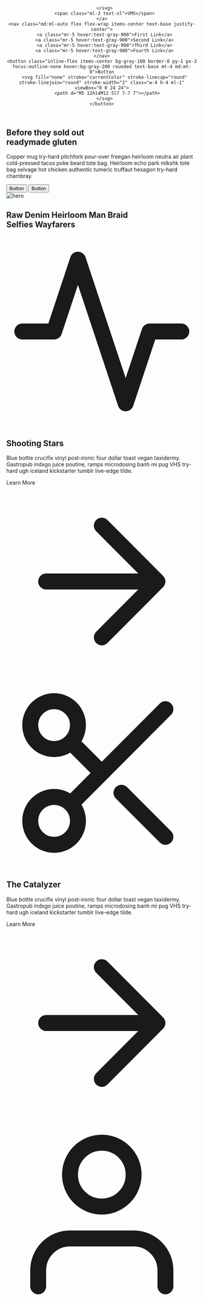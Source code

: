 

<head>
    <meta charset="UTF-8">
    <meta http-equiv="X-UA-Compatible" content="IE=edge">
    <meta name="viewport" content="width=device-width, initial-scale=1.0">
    <title>VMSkj</title>
    <link href="https://unpkg.com/tailwindcss@^2/dist/tailwind.min.css" rel="stylesheet">
</head>

<body>

<header class="text-gray-600 body-font">
  <div class="container mx-auto flex flex-wrap p-5 flex-col md:flex-row items-center">
    <a class="flex title-font font-medium items-center text-gray-900 mb-4 md:mb-0">
      <svg xmlns="C:\Users\anky\Downloads\IVMS.gif" fill="none" stroke="currentColor" stroke-linecap="round" stroke-linejoin="round" stroke-width="2" class="w-10 h-10 text-white p-2 bg-blue-500 rounded-full" viewBox="0 0 24 24">
        
      </svg>
      <span class="ml-3 text-xl">VMS</span>
    </a>
    <nav class="md:ml-auto flex flex-wrap items-center text-base justify-center">
      <a class="mr-5 hover:text-gray-900">First Link</a>
      <a class="mr-5 hover:text-gray-900">Second Link</a>
      <a class="mr-5 hover:text-gray-900">Third Link</a>
      <a class="mr-5 hover:text-gray-900">Fourth Link</a>
    </nav>
    <button class="inline-flex items-center bg-gray-100 border-0 py-1 px-3 focus:outline-none hover:bg-gray-200 rounded text-base mt-4 md:mt-0">Button
      <svg fill="none" stroke="currentColor" stroke-linecap="round" stroke-linejoin="round" stroke-width="2" class="w-4 h-4 ml-1" viewBox="0 0 24 24">
        <path d="M5 12h14M12 5l7 7-7 7"></path>
      </svg>
    </button>
  </div>
</header>

<section class="text-gray-600 body-font">
    <div class="container mx-auto flex px-5 py-24 md:flex-row flex-col items-center">
      <div class="lg:flex-grow md:w-1/2 lg:pr-24 md:pr-16 flex flex-col md:items-start md:text-left mb-16 md:mb-0 items-center text-center">
        <h1 class="title-font sm:text-4xl text-3xl mb-4 font-medium text-gray-900">Before they sold out
          <br class="hidden lg:inline-block">readymade gluten
        </h1>
        <p class="mb-8 leading-relaxed">Copper mug try-hard pitchfork pour-over freegan heirloom neutra air plant cold-pressed tacos poke beard tote bag. Heirloom echo park mlkshk tote bag selvage hot chicken authentic tumeric truffaut hexagon try-hard chambray.</p>
        <div class="flex justify-center">
          <button class="inline-flex text-white bg-blue-500 border-0 py-2 px-6 focus:outline-none hover:bg-blue-600 rounded text-lg">Button</button>
          <button class="ml-4 inline-flex text-gray-700 bg-gray-100 border-0 py-2 px-6 focus:outline-none hover:bg-gray-200 rounded text-lg">Button</button>
        </div>
      </div>
      <div class="lg:max-w-lg lg:w-full md:w-1/2 w-5/6">
        <img class="object-cover object-center rounded" alt="hero" src="https://dummyimage.com/720x600">
      </div>
    </div>
  </section>
  <section class="text-gray-600 body-font">
    <div class="container px-5 py-24 mx-auto">
      <h1 class="sm:text-3xl text-2xl font-medium title-font text-center text-gray-900 mb-20">Raw Denim Heirloom Man Braid
        <br class="hidden sm:block">Selfies Wayfarers
      </h1>
      <div class="flex flex-wrap sm:-m-4 -mx-4 -mb-10 -mt-4 md:space-y-0 space-y-6">
        <div class="p-4 md:w-1/3 flex">
          <div class="w-12 h-12 inline-flex items-center justify-center rounded-full bg-blue-100 text-blue-500 mb-4 flex-shrink-0">
            <svg fill="none" stroke="currentColor" stroke-linecap="round" stroke-linejoin="round" stroke-width="2" class="w-6 h-6" viewBox="0 0 24 24">
              <path d="M22 12h-4l-3 9L9 3l-3 9H2"></path>
            </svg>
          </div>
          <div class="flex-grow pl-6">
            <h2 class="text-gray-900 text-lg title-font font-medium mb-2">Shooting Stars</h2>
            <p class="leading-relaxed text-base">Blue bottle crucifix vinyl post-ironic four dollar toast vegan taxidermy. Gastropub indxgo juice poutine, ramps microdosing banh mi pug VHS try-hard ugh iceland kickstarter tumblr live-edge tilde.</p>
            <a class="mt-3 text-blue-500 inline-flex items-center">Learn More
              <svg fill="none" stroke="currentColor" stroke-linecap="round" stroke-linejoin="round" stroke-width="2" class="w-4 h-4 ml-2" viewBox="0 0 24 24">
                <path d="M5 12h14M12 5l7 7-7 7"></path>
              </svg>
            </a>
          </div>
        </div>
        <div class="p-4 md:w-1/3 flex">
          <div class="w-12 h-12 inline-flex items-center justify-center rounded-full bg-blue-100 text-blue-500 mb-4 flex-shrink-0">
            <svg fill="none" stroke="currentColor" stroke-linecap="round" stroke-linejoin="round" stroke-width="2" class="w-6 h-6" viewBox="0 0 24 24">
              <circle cx="6" cy="6" r="3"></circle>
              <circle cx="6" cy="18" r="3"></circle>
              <path d="M20 4L8.12 15.88M14.47 14.48L20 20M8.12 8.12L12 12"></path>
            </svg>
          </div>
          <div class="flex-grow pl-6">
            <h2 class="text-gray-900 text-lg title-font font-medium mb-2">The Catalyzer</h2>
            <p class="leading-relaxed text-base">Blue bottle crucifix vinyl post-ironic four dollar toast vegan taxidermy. Gastropub indxgo juice poutine, ramps microdosing banh mi pug VHS try-hard ugh iceland kickstarter tumblr live-edge tilde.</p>
            <a class="mt-3 text-blue-500 inline-flex items-center">Learn More
              <svg fill="none" stroke="currentColor" stroke-linecap="round" stroke-linejoin="round" stroke-width="2" class="w-4 h-4 ml-2" viewBox="0 0 24 24">
                <path d="M5 12h14M12 5l7 7-7 7"></path>
              </svg>
            </a>
          </div>
        </div>
        <div class="p-4 md:w-1/3 flex">
          <div class="w-12 h-12 inline-flex items-center justify-center rounded-full bg-blue-100 text-blue-500 mb-4 flex-shrink-0">
            <svg fill="none" stroke="currentColor" stroke-linecap="round" stroke-linejoin="round" stroke-width="2" class="w-6 h-6" viewBox="0 0 24 24">
              <path d="M20 21v-2a4 4 0 00-4-4H8a4 4 0 00-4 4v2"></path>
              <circle cx="12" cy="7" r="4"></circle>
            </svg>
          </div>
          <div class="flex-grow pl-6">
            <h2 class="text-gray-900 text-lg title-font font-medium mb-2">Neptune</h2>
            <p class="leading-relaxed text-base">Blue bottle crucifix vinyl post-ironic four dollar toast vegan taxidermy. Gastropub indxgo juice poutine, ramps microdosing banh mi pug VHS try-hard ugh iceland kickstarter tumblr live-edge tilde.</p>
            <a class="mt-3 text-blue-500 inline-flex items-center">Learn More
              <svg fill="none" stroke="currentColor" stroke-linecap="round" stroke-linejoin="round" stroke-width="2" class="w-4 h-4 ml-2" viewBox="0 0 24 24">
                <path d="M5 12h14M12 5l7 7-7 7"></path>
              </svg>
            </a>
          </div>
        </div>
      </div>
    </div>
  </section>
  <section class="text-gray-600 body-font overflow-hidden">
    <div class="container px-5 py-24 mx-auto">
      <div class="flex flex-col text-center w-full mb-20">
        <h1 class="sm:text-4xl text-3xl font-medium title-font mb-2 text-gray-900">Pricing</h1>
        <p class="lg:w-2/3 mx-auto leading-relaxed text-base text-gray-500">Whatever cardigan tote bag tumblr hexagon brooklyn asymmetrical.</p>
        <div class="flex mx-auto border-2 border-blue-500 rounded overflow-hidden mt-6">
          <button class="py-1 px-4 bg-blue-500 text-white focus:outline-none">Monthly</button>
          <button class="py-1 px-4 focus:outline-none">Annually</button>
        </div>
      </div>
      <div class="flex flex-wrap -m-4">
        <div class="p-4 xl:w-1/4 md:w-1/2 w-full">
          <div class="h-full p-6 rounded-lg border-2 border-gray-300 flex flex-col relative overflow-hidden">
            <h2 class="text-sm tracking-widest title-font mb-1 font-medium">START</h2>
            <h1 class="text-5xl text-gray-900 pb-4 mb-4 border-b border-gray-200 leading-none">Free</h1>
            <p class="flex items-center text-gray-600 mb-2">
              <span class="w-4 h-4 mr-2 inline-flex items-center justify-center bg-gray-400 text-white rounded-full flex-shrink-0">
                <svg fill="none" stroke="currentColor" stroke-linecap="round" stroke-linejoin="round" stroke-width="2.5" class="w-3 h-3" viewBox="0 0 24 24">
                  <path d="M20 6L9 17l-5-5"></path>
                </svg>
              </span>Vexillologist pitchfork
            </p>
            <p class="flex items-center text-gray-600 mb-2">
              <span class="w-4 h-4 mr-2 inline-flex items-center justify-center bg-gray-400 text-white rounded-full flex-shrink-0">
                <svg fill="none" stroke="currentColor" stroke-linecap="round" stroke-linejoin="round" stroke-width="2.5" class="w-3 h-3" viewBox="0 0 24 24">
                  <path d="M20 6L9 17l-5-5"></path>
                </svg>
              </span>Tumeric plaid portland
            </p>
            <p class="flex items-center text-gray-600 mb-6">
              <span class="w-4 h-4 mr-2 inline-flex items-center justify-center bg-gray-400 text-white rounded-full flex-shrink-0">
                <svg fill="none" stroke="currentColor" stroke-linecap="round" stroke-linejoin="round" stroke-width="2.5" class="w-3 h-3" viewBox="0 0 24 24">
                  <path d="M20 6L9 17l-5-5"></path>
                </svg>
              </span>Mixtape chillwave tumeric
            </p>
            <button class="flex items-center mt-auto text-white bg-gray-400 border-0 py-2 px-4 w-full focus:outline-none hover:bg-gray-500 rounded">Button
              <svg fill="none" stroke="currentColor" stroke-linecap="round" stroke-linejoin="round" stroke-width="2" class="w-4 h-4 ml-auto" viewBox="0 0 24 24">
                <path d="M5 12h14M12 5l7 7-7 7"></path>
              </svg>
            </button>
            <p class="text-xs text-gray-500 mt-3">Literally you probably haven't heard of them jean shorts.</p>
          </div>
        </div>
        <div class="p-4 xl:w-1/4 md:w-1/2 w-full">
          <div class="h-full p-6 rounded-lg border-2 border-blue-500 flex flex-col relative overflow-hidden">
            <span class="bg-blue-500 text-white px-3 py-1 tracking-widest text-xs absolute right-0 top-0 rounded-bl">POPULAR</span>
            <h2 class="text-sm tracking-widest title-font mb-1 font-medium">PRO</h2>
            <h1 class="text-5xl text-gray-900 leading-none flex items-center pb-4 mb-4 border-b border-gray-200">
              <span>$38</span>
              <span class="text-lg ml-1 font-normal text-gray-500">/mo</span>
            </h1>
            <p class="flex items-center text-gray-600 mb-2">
              <span class="w-4 h-4 mr-2 inline-flex items-center justify-center bg-gray-400 text-white rounded-full flex-shrink-0">
                <svg fill="none" stroke="currentColor" stroke-linecap="round" stroke-linejoin="round" stroke-width="2.5" class="w-3 h-3" viewBox="0 0 24 24">
                  <path d="M20 6L9 17l-5-5"></path>
                </svg>
              </span>Vexillologist pitchfork
            </p>
            <p class="flex items-center text-gray-600 mb-2">
              <span class="w-4 h-4 mr-2 inline-flex items-center justify-center bg-gray-400 text-white rounded-full flex-shrink-0">
                <svg fill="none" stroke="currentColor" stroke-linecap="round" stroke-linejoin="round" stroke-width="2.5" class="w-3 h-3" viewBox="0 0 24 24">
                  <path d="M20 6L9 17l-5-5"></path>
                </svg>
              </span>Tumeric plaid portland
            </p>
            <p class="flex items-center text-gray-600 mb-2">
              <span class="w-4 h-4 mr-2 inline-flex items-center justify-center bg-gray-400 text-white rounded-full flex-shrink-0">
                <svg fill="none" stroke="currentColor" stroke-linecap="round" stroke-linejoin="round" stroke-width="2.5" class="w-3 h-3" viewBox="0 0 24 24">
                  <path d="M20 6L9 17l-5-5"></path>
                </svg>
              </span>Hexagon neutra unicorn
            </p>
            <p class="flex items-center text-gray-600 mb-6">
              <span class="w-4 h-4 mr-2 inline-flex items-center justify-center bg-gray-400 text-white rounded-full flex-shrink-0">
                <svg fill="none" stroke="currentColor" stroke-linecap="round" stroke-linejoin="round" stroke-width="2.5" class="w-3 h-3" viewBox="0 0 24 24">
                  <path d="M20 6L9 17l-5-5"></path>
                </svg>
              </span>Mixtape chillwave tumeric
            </p>
            <button class="flex items-center mt-auto text-white bg-blue-500 border-0 py-2 px-4 w-full focus:outline-none hover:bg-blue-600 rounded">Button
              <svg fill="none" stroke="currentColor" stroke-linecap="round" stroke-linejoin="round" stroke-width="2" class="w-4 h-4 ml-auto" viewBox="0 0 24 24">
                <path d="M5 12h14M12 5l7 7-7 7"></path>
              </svg>
            </button>
            <p class="text-xs text-gray-500 mt-3">Literally you probably haven't heard of them jean shorts.</p>
          </div>
        </div>
        <div class="p-4 xl:w-1/4 md:w-1/2 w-full">
          <div class="h-full p-6 rounded-lg border-2 border-gray-300 flex flex-col relative overflow-hidden">
            <h2 class="text-sm tracking-widest title-font mb-1 font-medium">BUSINESS</h2>
            <h1 class="text-5xl text-gray-900 leading-none flex items-center pb-4 mb-4 border-b border-gray-200">
              <span>$56</span>
              <span class="text-lg ml-1 font-normal text-gray-500">/mo</span>
            </h1>
            <p class="flex items-center text-gray-600 mb-2">
              <span class="w-4 h-4 mr-2 inline-flex items-center justify-center bg-gray-400 text-white rounded-full flex-shrink-0">
                <svg fill="none" stroke="currentColor" stroke-linecap="round" stroke-linejoin="round" stroke-width="2.5" class="w-3 h-3" viewBox="0 0 24 24">
                  <path d="M20 6L9 17l-5-5"></path>
                </svg>
              </span>Vexillologist pitchfork
            </p>
            <p class="flex items-center text-gray-600 mb-2">
              <span class="w-4 h-4 mr-2 inline-flex items-center justify-center bg-gray-400 text-white rounded-full flex-shrink-0">
                <svg fill="none" stroke="currentColor" stroke-linecap="round" stroke-linejoin="round" stroke-width="2.5" class="w-3 h-3" viewBox="0 0 24 24">
                  <path d="M20 6L9 17l-5-5"></path>
                </svg>
              </span>Tumeric plaid portland
            </p>
            <p class="flex items-center text-gray-600 mb-2">
              <span class="w-4 h-4 mr-2 inline-flex items-center justify-center bg-gray-400 text-white rounded-full flex-shrink-0">
                <svg fill="none" stroke="currentColor" stroke-linecap="round" stroke-linejoin="round" stroke-width="2.5" class="w-3 h-3" viewBox="0 0 24 24">
                  <path d="M20 6L9 17l-5-5"></path>
                </svg>
              </span>Hexagon neutra unicorn
            </p>
            <p class="flex items-center text-gray-600 mb-2">
              <span class="w-4 h-4 mr-2 inline-flex items-center justify-center bg-gray-400 text-white rounded-full flex-shrink-0">
                <svg fill="none" stroke="currentColor" stroke-linecap="round" stroke-linejoin="round" stroke-width="2.5" class="w-3 h-3" viewBox="0 0 24 24">
                  <path d="M20 6L9 17l-5-5"></path>
                </svg>
              </span>Vexillologist pitchfork
            </p>
            <p class="flex items-center text-gray-600 mb-6">
              <span class="w-4 h-4 mr-2 inline-flex items-center justify-center bg-gray-400 text-white rounded-full flex-shrink-0">
                <svg fill="none" stroke="currentColor" stroke-linecap="round" stroke-linejoin="round" stroke-width="2.5" class="w-3 h-3" viewBox="0 0 24 24">
                  <path d="M20 6L9 17l-5-5"></path>
                </svg>
              </span>Mixtape chillwave tumeric
            </p>
            <button class="flex items-center mt-auto text-white bg-gray-400 border-0 py-2 px-4 w-full focus:outline-none hover:bg-gray-500 rounded">Button
              <svg fill="none" stroke="currentColor" stroke-linecap="round" stroke-linejoin="round" stroke-width="2" class="w-4 h-4 ml-auto" viewBox="0 0 24 24">
                <path d="M5 12h14M12 5l7 7-7 7"></path>
              </svg>
            </button>
            <p class="text-xs text-gray-500 mt-3">Literally you probably haven't heard of them jean shorts.</p>
          </div>
        </div>
        <div class="p-4 xl:w-1/4 md:w-1/2 w-full">
          <div class="h-full p-6 rounded-lg border-2 border-gray-300 flex flex-col relative overflow-hidden">
            <h2 class="text-sm tracking-widest title-font mb-1 font-medium">SPECIAL</h2>
            <h1 class="text-5xl text-gray-900 leading-none flex items-center pb-4 mb-4 border-b border-gray-200">
              <span>$72</span>
              <span class="text-lg ml-1 font-normal text-gray-500">/mo</span>
            </h1>
            <p class="flex items-center text-gray-600 mb-2">
              <span class="w-4 h-4 mr-2 inline-flex items-center justify-center bg-gray-400 text-white rounded-full flex-shrink-0">
                <svg fill="none" stroke="currentColor" stroke-linecap="round" stroke-linejoin="round" stroke-width="2.5" class="w-3 h-3" viewBox="0 0 24 24">
                  <path d="M20 6L9 17l-5-5"></path>
                </svg>
              </span>Vexillologist pitchfork
            </p>
            <p class="flex items-center text-gray-600 mb-2">
              <span class="w-4 h-4 mr-2 inline-flex items-center justify-center bg-gray-400 text-white rounded-full flex-shrink-0">
                <svg fill="none" stroke="currentColor" stroke-linecap="round" stroke-linejoin="round" stroke-width="2.5" class="w-3 h-3" viewBox="0 0 24 24">
                  <path d="M20 6L9 17l-5-5"></path>
                </svg>
              </span>Tumeric plaid portland
            </p>
            <p class="flex items-center text-gray-600 mb-2">
              <span class="w-4 h-4 mr-2 inline-flex items-center justify-center bg-gray-400 text-white rounded-full flex-shrink-0">
                <svg fill="none" stroke="currentColor" stroke-linecap="round" stroke-linejoin="round" stroke-width="2.5" class="w-3 h-3" viewBox="0 0 24 24">
                  <path d="M20 6L9 17l-5-5"></path>
                </svg>
              </span>Hexagon neutra unicorn
            </p>
            <p class="flex items-center text-gray-600 mb-2">
              <span class="w-4 h-4 mr-2 inline-flex items-center justify-center bg-gray-400 text-white rounded-full flex-shrink-0">
                <svg fill="none" stroke="currentColor" stroke-linecap="round" stroke-linejoin="round" stroke-width="2.5" class="w-3 h-3" viewBox="0 0 24 24">
                  <path d="M20 6L9 17l-5-5"></path>
                </svg>
              </span>Vexillologist pitchfork
            </p>
            <p class="flex items-center text-gray-600 mb-6">
              <span class="w-4 h-4 mr-2 inline-flex items-center justify-center bg-gray-400 text-white rounded-full flex-shrink-0">
                <svg fill="none" stroke="currentColor" stroke-linecap="round" stroke-linejoin="round" stroke-width="2.5" class="w-3 h-3" viewBox="0 0 24 24">
                  <path d="M20 6L9 17l-5-5"></path>
                </svg>
              </span>Mixtape chillwave tumeric
            </p>
            <button class="flex items-center mt-auto text-white bg-gray-400 border-0 py-2 px-4 w-full focus:outline-none hover:bg-gray-500 rounded">Button
              <svg fill="none" stroke="currentColor" stroke-linecap="round" stroke-linejoin="round" stroke-width="2" class="w-4 h-4 ml-auto" viewBox="0 0 24 24">
                <path d="M5 12h14M12 5l7 7-7 7"></path>
              </svg>
            </button>
            <p class="text-xs text-gray-500 mt-3">Literally you probably haven't heard of them jean shorts.</p>
          </div>
        </div>
      </div>
    </div>
  </section>
  <footer class="text-gray-600 body-font">
    <div class="container px-5 py-24 mx-auto">
      <div class="flex flex-wrap md:text-left text-center order-first">
        <div class="lg:w-1/4 md:w-1/2 w-full px-4">
          <h2 class="title-font font-medium text-gray-900 tracking-widest text-sm mb-3">CATEGORIES</h2>
          <nav class="list-none mb-10">
            <li>
              <a class="text-gray-600 hover:text-gray-800">First Link</a>
            </li>
            <li>
              <a class="text-gray-600 hover:text-gray-800">Second Link</a>
            </li>
            <li>
              <a class="text-gray-600 hover:text-gray-800">Third Link</a>
            </li>
            <li>
              <a class="text-gray-600 hover:text-gray-800">Fourth Link</a>
            </li>
          </nav>
        </div>
        <div class="lg:w-1/4 md:w-1/2 w-full px-4">
          <h2 class="title-font font-medium text-gray-900 tracking-widest text-sm mb-3">CATEGORIES</h2>
          <nav class="list-none mb-10">
            <li>
              <a class="text-gray-600 hover:text-gray-800">First Link</a>
            </li>
            <li>
              <a class="text-gray-600 hover:text-gray-800">Second Link</a>
            </li>
            <li>
              <a class="text-gray-600 hover:text-gray-800">Third Link</a>
            </li>
            <li>
              <a class="text-gray-600 hover:text-gray-800">Fourth Link</a>
            </li>
          </nav>
        </div>
        <div class="lg:w-1/4 md:w-1/2 w-full px-4">
          <h2 class="title-font font-medium text-gray-900 tracking-widest text-sm mb-3">CATEGORIES</h2>
          <nav class="list-none mb-10">
            <li>
              <a class="text-gray-600 hover:text-gray-800">First Link</a>
            </li>
            <li>
              <a class="text-gray-600 hover:text-gray-800">Second Link</a>
            </li>
            <li>
              <a class="text-gray-600 hover:text-gray-800">Third Link</a>
            </li>
            <li>
              <a class="text-gray-600 hover:text-gray-800">Fourth Link</a>
            </li>
          </nav>
        </div>
        <div class="lg:w-1/4 md:w-1/2 w-full px-4">
          <h2 class="title-font font-medium text-gray-900 tracking-widest text-sm mb-3">SUBSCRIBE</h2>
          <div class="flex xl:flex-nowrap md:flex-nowrap lg:flex-wrap flex-wrap justify-center items-end md:justify-start">
            <div class="relative w-40 sm:w-auto xl:mr-4 lg:mr-0 sm:mr-4 mr-2">
              <label for="footer-field" class="leading-7 text-sm text-gray-600">Placeholder</label>
              <input type="text" id="footer-field" name="footer-field" class="w-full bg-gray-100 bg-opacity-50 rounded border border-gray-300 focus:bg-transparent focus:ring-2 focus:ring-blue-200 focus:border-blue-500 text-base outline-none text-gray-700 py-1 px-3 leading-8 transition-colors duration-200 ease-in-out">
            </div>
            <button class="lg:mt-2 xl:mt-0 flex-shrink-0 inline-flex text-white bg-blue-500 border-0 py-2 px-6 focus:outline-none hover:bg-blue-600 rounded">Button</button>
          </div>
          <p class="text-gray-500 text-sm mt-2 md:text-left text-center">Bitters chicharrones fanny pack
            <br class="lg:block hidden">waistcoat green juice
          </p>
        </div>
      </div>
    </div>
    <div class="bg-gray-100">
      <div class="container px-5 py-6 mx-auto flex items-center sm:flex-row flex-col">
        <a class="flex title-font font-medium items-center md:justify-start justify-center text-gray-900">
          <svg xmlns="http://www.w3.org/2000/svg" fill="none" stroke="currentColor" stroke-linecap="round" stroke-linejoin="round" stroke-width="2" class="w-10 h-10 text-white p-2 bg-blue-500 rounded-full" viewBox="0 0 24 24">
            <path d="M12 2L2 7l10 5 10-5-10-5zM2 17l10 5 10-5M2 12l10 5 10-5"></path>
          </svg>
          <span class="ml-3 text-xl">Tailblocks</span>
        </a>
        <p class="text-sm text-gray-500 sm:ml-6 sm:mt-0 mt-4">© 2020 Tailblocks —
          <a href="https://twitter.com/knyttneve" rel="noopener noreferrer" class="text-gray-600 ml-1" target="_blank">@knyttneve</a>
        </p>
        <span class="inline-flex sm:ml-auto sm:mt-0 mt-4 justify-center sm:justify-start">
          <a class="text-gray-500">
            <svg fill="currentColor" stroke-linecap="round" stroke-linejoin="round" stroke-width="2" class="w-5 h-5" viewBox="0 0 24 24">
              <path d="M18 2h-3a5 5 0 00-5 5v3H7v4h3v8h4v-8h3l1-4h-4V7a1 1 0 011-1h3z"></path>
            </svg>
          </a>
          <a class="ml-3 text-gray-500">
            <svg fill="currentColor" stroke-linecap="round" stroke-linejoin="round" stroke-width="2" class="w-5 h-5" viewBox="0 0 24 24">
              <path d="M23 3a10.9 10.9 0 01-3.14 1.53 4.48 4.48 0 00-7.86 3v1A10.66 10.66 0 013 4s-4 9 5 13a11.64 11.64 0 01-7 2c9 5 20 0 20-11.5a4.5 4.5 0 00-.08-.83A7.72 7.72 0 0023 3z"></path>
            </svg>
          </a>
          <a class="ml-3 text-gray-500">
            <svg fill="none" stroke="currentColor" stroke-linecap="round" stroke-linejoin="round" stroke-width="2" class="w-5 h-5" viewBox="0 0 24 24">
              <rect width="20" height="20" x="2" y="2" rx="5" ry="5"></rect>
              <path d="M16 11.37A4 4 0 1112.63 8 4 4 0 0116 11.37zm1.5-4.87h.01"></path>
            </svg>
          </a>
          <a class="ml-3 text-gray-500">
            <svg fill="currentColor" stroke="currentColor" stroke-linecap="round" stroke-linejoin="round" stroke-width="0" class="w-5 h-5" viewBox="0 0 24 24">
              <path stroke="none" d="M16 8a6 6 0 016 6v7h-4v-7a2 2 0 00-2-2 2 2 0 00-2 2v7h-4v-7a6 6 0 016-6zM2 9h4v12H2z"></path>
              <circle cx="4" cy="4" r="2" stroke="none"></circle>
            </svg>
          </a>
        </span>
      </div>
    </div>
  </footer>
</body>
</html>
